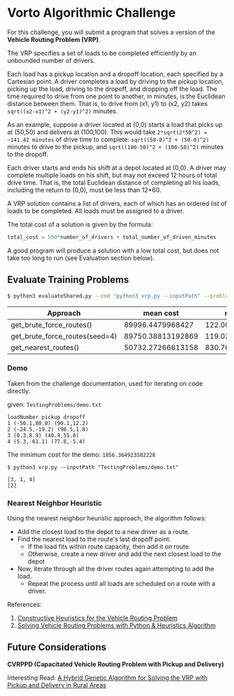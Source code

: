 # Vorto Algorithmic Challenge

For this challenge, you will submit a program that solves a version of the **Vehicle Routing
Problem (VRP)**.

The VRP specifies a set of loads to be completed efficiently by an unbounded number of
drivers.

Each load has a pickup location and a dropoff location, each specified by a Cartesian point. A
driver completes a load by driving to the pickup location, picking up the load, driving to the
dropoff, and dropping off the load. The time required to drive from one point to another, in
minutes, is the Euclidean distance between them. That is, to drive from (x1, y1) to (x2,
y2) takes `sqrt((x2-x1)^2 + (y2-y1)^2)` minutes.

As an example, suppose a driver located at (0,0) starts a load that picks up at (50,50) and
delivers at (100,100). This would take `2*sqrt(2*50^2) = ~141.42 minutes` of drive time
to complete: `sqrt((50-0)^2 + (50-0)^2)` minutes to drive to the pickup, and
`sqrt((100-50)^2 + (100-50)^2)` minutes to the dropoff.

Each driver starts and ends his shift at a depot located at (0,0). A driver may complete
multiple loads on his shift, but may not exceed 12 hours of total drive time. That is, the total
Euclidean distance of completing all his loads, including the return to (0,0), must be less than
12*60.

A VRP solution contains a list of drivers, each of which has an ordered list of loads to be
completed. All loads must be assigned to a driver.

The total cost of a solution is given by the formula:

```python
total_cost = 500*number_of_drivers + total_number_of_driven_minutes
```

A good program will produce a solution with a low total cost, but does not take too long to run
(see Evaluation section below).

## Evaluate Training Problems

```bash
$ python3 evaluateShared.py --cmd "python3 vrp.py --inputPath" --problemDir "TrainingProblems"
```

| Approach                       | mean cost         | mean run time        |
|--------------------------------|-------------------|----------------------|
| get_brute_force_routes()       | 89996.4479968427  | 122.00418710708618ms |
| get_brute_force_routes(seed=4) | 89750.38813192869 | 119.0253734588623ms  |
| get_nearest_routes()           | 50732.27266613158 | 830.769407749176ms   |

### Demo

Taken from the challenge documentation, used for iterating on code directly.

given: `TestingProblems/demo.txt`

```
loadNumber pickup dropoff
1 (-50.1,80.0) (90.1,12.2)
2 (-24.5,-19.2) (98.5,1.8)
3 (0.3,8.9) (40.9,55.0)
4 (5.3,-61.1) (77.8,-5.4)
```

The minimum cost for the demo: `1856.364923582228`

```shell
$ python3 vrp.py --inputPath "TestingProblems/demo.txt"

[3, 1, 4]
[2]
```

### Nearest Neighbor Heuristic

Using the nearest neighbor heuristic approach, the algorithm follows:

-   Add the closest load to the depot to a new driver as a route.
-   Find the nearest load to the route's last dropoff point.
    - If the load fits within route capacity, then add it on route. 
    - Otherwise, create a new driver and add the next closest load to the depot
- Now, iterate through all the driver routes again attempting to add the load.
    - Repeat the process until all loads are scheduled on a route with a driver.

References:
1. [Constructive Heuristics for the Vehicle Routing Problem](https://allaboutalgorithms.com/constructive-heuristics-for-the-vehicle-routing-problem-3ffc5d713133)
2. [Solving Vehicle Routing Problems with Python & Heuristics Algorithm](https://medium.com/@writingforara/solving-vehicle-routing-problems-with-python-heuristics-algorithm-2cc57fe7079c)

## Future Considerations

**CVRPPD (Capacitated Vehicle Routing Problem with Pickup and Delivery)**

Interesting Read: [A Hybrid Genetic Algorithm for Solving the VRP with Pickup and Delivery
in Rural Areas](https://scholarspace.manoa.hawaii.edu/server/api/core/bitstreams/6e73b15f-13ae-489a-b8b9-3a4fcb9e57ba/content)
